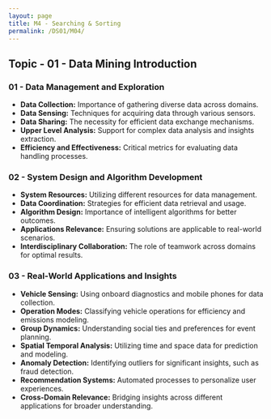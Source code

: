 ```yaml
---
layout: page
title: M4 - Searching & Sorting
permalink: /DS01/M04/
---
```


## Topic - 01 - Data Mining Introduction

### 01 - Data Management and Exploration

- **Data Collection:** Importance of gathering diverse data across domains.  
- **Data Sensing:** Techniques for acquiring data through various sensors.  
- **Data Sharing:** The necessity for efficient data exchange mechanisms.  
- **Upper Level Analysis:** Support for complex data analysis and insights extraction.  
- **Efficiency and Effectiveness:** Critical metrics for evaluating data handling processes.  

### 02 - System Design and Algorithm Development

- **System Resources:** Utilizing different resources for data management.  
- **Data Coordination:** Strategies for efficient data retrieval and usage.  
- **Algorithm Design:** Importance of intelligent algorithms for better outcomes.  
- **Applications Relevance:** Ensuring solutions are applicable to real-world scenarios.  
- **Interdisciplinary Collaboration:** The role of teamwork across domains for optimal results.

### 03 - Real-World Applications and Insights

- **Vehicle Sensing:** Using onboard diagnostics and mobile phones for data collection.  
- **Operation Modes:** Classifying vehicle operations for efficiency and emissions modeling.  
- **Group Dynamics:** Understanding social ties and preferences for event planning.  
- **Spatial Temporal Analysis:** Utilizing time and space data for prediction and modeling.  
- **Anomaly Detection:** Identifying outliers for significant insights, such as fraud detection.  
- **Recommendation Systems:** Automated processes to personalize user experiences.  
- **Cross-Domain Relevance:** Bridging insights across different applications for broader understanding.